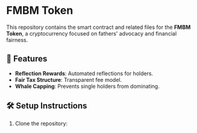 # FMBM Token

This repository contains the smart contract and related files for the **FMBM Token**, a cryptocurrency focused on fathers' advocacy and financial fairness.

## 📌 Features
- **Reflection Rewards**: Automated reflections for holders.
- **Fair Tax Structure**: Transparent fee model.
- **Whale Capping**: Prevents single holders from dominating.

## 🛠 Setup Instructions
1. Clone the repository:
